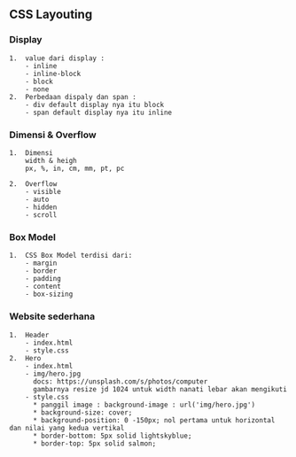 ## CSS Layouting

### Display

    1.  value dari display :
        - inline
        - inline-block
        - block
        - none
    2.  Perbedaan dispaly dan span :
        - div default display nya itu block
        - span default display nya itu inline

### Dimensi & Overflow

    1.  Dimensi
        width & heigh
        px, %, in, cm, mm, pt, pc

    2.  Overflow
        - visible
        - auto
        - hidden
        - scroll

### Box Model

    1.  CSS Box Model terdisi dari:
        - margin
        - border
        - padding
        - content
        - box-sizing

### Website sederhana

    1.  Header
        - index.html
        - style.css
    2.  Hero
        - index.html
        - img/hero.jpg
          docs: https://unsplash.com/s/photos/computer
          gambarnya resize jd 1024 untuk width nanati lebar akan mengikuti
        - style.css
          * panggil image : background-image : url('img/hero.jpg')
          * background-size: cover;
          * background-position: 0 -150px; nol pertama untuk horizontal dan nilai yang kedua vertikal
          * border-bottom: 5px solid lightskyblue;
          * border-top: 5px solid salmon;
